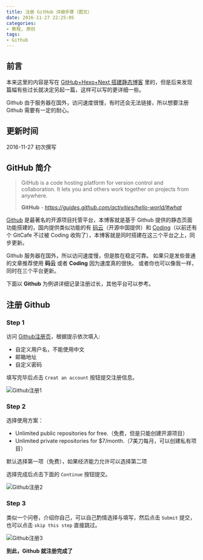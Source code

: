 ```yaml
---
title: 注册 GitHub 详细步骤（图文）
date: 2016-11-27 22:25:05
categories:
- 教程, 原创
tags:
- Github
---
```

## 前言

本来这里的内容是写在 [GitHub+Hexo+Next 搭建静态博客][1] 里的，但是后来发现篇幅有些过长就决定另起一篇，这样可以写的更详细一些。

Github 由于服务器在国外，访问速度很慢，有时还会无法链接，所以想要注册 Github 需要有一定的耐心。

## 更新时间

2016-11-27 初次撰写

## GitHub 简介

> GitHub is a code hosting platform for version control and collaboration. It lets you and others work together on projects from anywhere.
>
> **GitHub** - _https://guides.github.com/activities/hello-world/#what_

[Github][Github] 是最著名的开源项目托管平台，本博客就是基于 Github 提供的静态页面功能搭建的，国内提供类似功能的有 [码云][码云]（开源中国提供）和 [Coding][Coding]（以前还有个 GitCafe 不过被 Coding 收购了），本博客就是同时搭建在这三个平台之上，同步更新。

Github 服务器在国外，所以访问速度慢，但是胜在稳定可靠。
如果只是发些普通的文章推荐使用 **码云** 或者 **Coding** 因为速度真的很快。
或者你也可以像我一样，同时在三个平台更新。

下面以 **Github** 为例讲详细记录注册过长，其他平台可以参考。

## 注册 Github

### Step 1

访问 [Github注册页][2]，根据提示依次填入:

- 自定义用户名，不能使用中文
- 邮箱地址
- 自定义密码

填写完毕后点击 `Creat an account` 按钮提交注册信息。

![Github注册1](http://p1.bqimg.com/575659/d4d31e61a911da0a.jpg)

### Step 2

选择使用方案：

- Unlimited public repositories for free.（免费，但是只能创建开源项目）
- Unlimited private repositories for $7/month.（7美刀每月，可以创建私有项目）

默认选择第一项（免费），如果经济能力允许可以选择第二项

选择完成后点击下面的 `Continue` 按钮提交。

![Github注册2](http://i1.piimg.com/575659/3f5d1a34f129d2ef.jpg)

### Step 3

类似一个问卷，介绍你自己，可以自己酌情选择与填写，然后点击 `Submit` 提交，也可以点击 `skip this step` 直接跳过。

![Github注册3](http://i1.piimg.com/575659/4a14e119fb2b791a.jpg)

**到此，Github 就注册完成了**


[1]: https://shynhan.github.io/2016/11/20/GitHub-Hexo-Next-搭建静态博客/
[2]: https://github.com/join?source=header-home
[Github]: https://github.com
[Hexo]: https://hexo.io/zh-cn/
[码云]: https://git.oschina.net/
[Coding]: https://coding.net/
